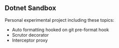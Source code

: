 ## Dotnet Sandbox

Personal experimental project including these topics:

- Auto formatting hooked on git pre-format hook
- Scrutor decorator
- Interceptor proxy
